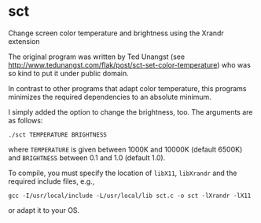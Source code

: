 # sct
Change screen color temperature and brightness using the Xrandr extension

The original program was written by Ted Unangst (see
http://www.tedunangst.com/flak/post/sct-set-color-temperature) who was
so kind to put it under public domain.

In contrast to other programs that adapt color temperature, this
programs minimizes the required dependencies to an absolute minimum.

I simply added the option to change the brightness, too. The arguments
are as follows:

```
./sct TEMPERATURE BRIGHTNESS
```

where `TEMPERATURE` is given between 1000K and 10000K (default 6500K)
and `BRIGHTNESS` between 0.1 and 1.0 (default 1.0).

To compile, you must specify the location of `libX11`, `libXrandr` and the required include files, e.g.,

```
gcc -I/usr/local/include -L/usr/local/lib sct.c -o sct -lXrandr -lX11
```

or adapt it to your OS.
